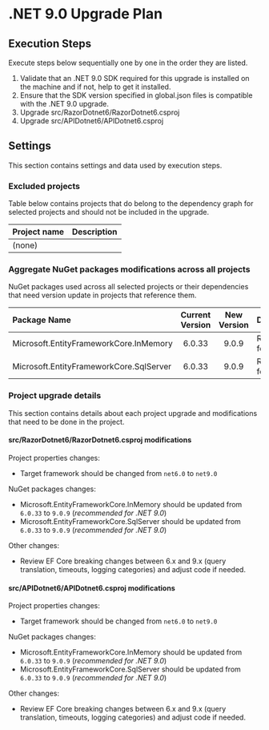# .NET 9.0 Upgrade Plan

## Execution Steps

Execute steps below sequentially one by one in the order they are listed.

1. Validate that an .NET 9.0 SDK required for this upgrade is installed on the machine and if not, help to get it installed.
2. Ensure that the SDK version specified in global.json files is compatible with the .NET 9.0 upgrade.
3. Upgrade src/RazorDotnet6/RazorDotnet6.csproj
4. Upgrade src/APIDotnet6/APIDotnet6.csproj

## Settings

This section contains settings and data used by execution steps.

### Excluded projects

Table below contains projects that do belong to the dependency graph for selected projects and should not be included in the upgrade.

| Project name                                   | Description                 |
|:-----------------------------------------------|:---------------------------:|
| (none)                                         |                             |

### Aggregate NuGet packages modifications across all projects

NuGet packages used across all selected projects or their dependencies that need version update in projects that reference them.

| Package Name                                 | Current Version | New Version | Description                        |
|:---------------------------------------------|:---------------:|:-----------:|:-----------------------------------|
| Microsoft.EntityFrameworkCore.InMemory       | 6.0.33          | 9.0.9       | Recommended for .NET 9.0           |
| Microsoft.EntityFrameworkCore.SqlServer      | 6.0.33          | 9.0.9       | Recommended for .NET 9.0           |

### Project upgrade details
This section contains details about each project upgrade and modifications that need to be done in the project.

#### src/RazorDotnet6/RazorDotnet6.csproj modifications

Project properties changes:
  - Target framework should be changed from `net6.0` to `net9.0`

NuGet packages changes:
  - Microsoft.EntityFrameworkCore.InMemory should be updated from `6.0.33` to `9.0.9` (*recommended for .NET 9.0*)
  - Microsoft.EntityFrameworkCore.SqlServer should be updated from `6.0.33` to `9.0.9` (*recommended for .NET 9.0*)

Other changes:
  - Review EF Core breaking changes between 6.x and 9.x (query translation, timeouts, logging categories) and adjust code if needed.

#### src/APIDotnet6/APIDotnet6.csproj modifications

Project properties changes:
  - Target framework should be changed from `net6.0` to `net9.0`

NuGet packages changes:
  - Microsoft.EntityFrameworkCore.InMemory should be updated from `6.0.33` to `9.0.9` (*recommended for .NET 9.0*)
  - Microsoft.EntityFrameworkCore.SqlServer should be updated from `6.0.33` to `9.0.9` (*recommended for .NET 9.0*)

Other changes:
  - Review EF Core breaking changes between 6.x and 9.x (query translation, timeouts, logging categories) and adjust code if needed.
